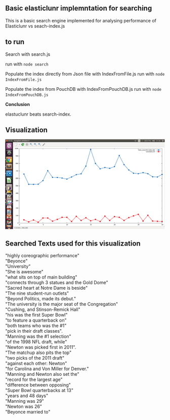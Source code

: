## Basic elasticlunr implemntation for searching

This is a basic search engine implemented for analysing performance of Elasticlunr vs seach-index.js

## to run
Search with search.js

run with `node search` 

Populate the index directly from Json file with IndexFromFile.js
run with `node IndexFromFile.js` 

Populate the index  from PouchDB  with IndexFromPouchDB.js
run with `node IndexFromPouchDB.js`

**Conclusion**

 elastuclunr beats search-index.
 
## Visualization

 ![](/data_ploting.png)
## Searched Texts used for this visualization 
"highly coreographic performance" 								
"Beyonce" 			  											
"University"			  										 
"She is awesome"		  										 
"what sits on top of main building" 							 
"connects through 3 statues and the Gold Dome"					
"Sacred heart at Notre Dame is beside"							
"The nine student-run outlets"									
"Beyond Politics, made its debut."								
"The university is the major seat of the Congregation"						
"Cushing, and Stinson-Remick Hall"															
"his was the first Super Bowl"									
"to feature a quarterback on" 									
"both teams who was the #1" 									
"pick in their draft classes".									
"Manning was the #1 selection"									
"of the 1998 NFL draft, while" 									
"Newton was picked first in 2011".								
"The matchup also pits the top"									 
"two picks of the 2011 draft"									
"against each other: Newton" 									
"for Carolina and Von Miller for Denver."						 				
"Manning and Newton also set the"								
"record for the largest age"									
"difference between opposing"									
"Super Bowl quarterbacks at 13"																		
"years and 48 days" 											
"Manning was 29"												
"Newton was 26"													
"Beyonce married to"		
